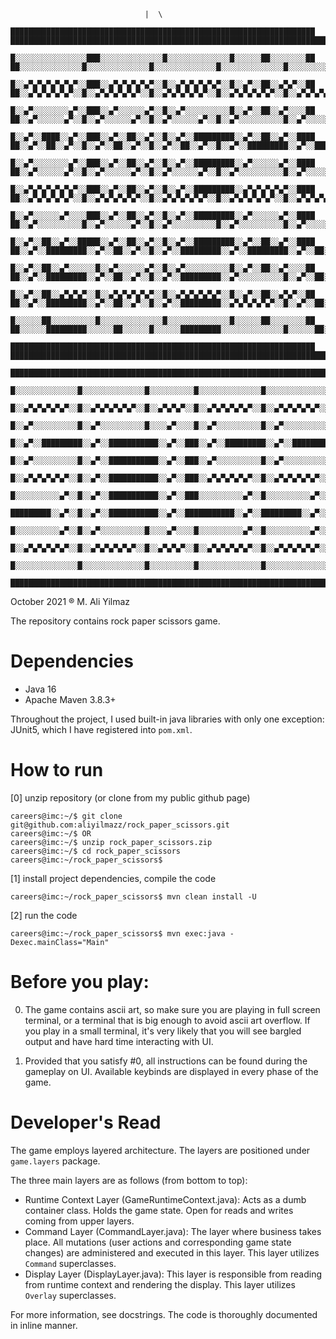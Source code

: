 ``````                               __       
                              |  \      
    ████████████████████████████████████████████████████████████████████ █████████████████████████████████████████████████████████████████████████████████
    █░░░░░░░░░░░░░░░░███░░░░░░░░░░░░░░█░░░░░░░░░░░░░░█░░░░░░██░░░░░░░░██ ██░░░░░░░░░░░░░░█░░░░░░░░░░░░░░█░░░░░░░░░░░░░░█░░░░░░░░░░░░░░█░░░░░░░░░░░░░░░░███
    █░░▄▀▄▀▄▀▄▀▄▀▄▀░░███░░▄▀▄▀▄▀▄▀▄▀░░█░░▄▀▄▀▄▀▄▀▄▀░░█░░▄▀░░██░░▄▀▄▀░░██ ██░░▄▀▄▀▄▀▄▀▄▀░░█░░▄▀▄▀▄▀▄▀▄▀░░█░░▄▀▄▀▄▀▄▀▄▀░░█░░▄▀▄▀▄▀▄▀▄▀░░█░░▄▀▄▀▄▀▄▀▄▀▄▀░░███
    █░░▄▀░░░░░░░░▄▀░░███░░▄▀░░░░░░▄▀░░█░░▄▀░░░░░░░░░░█░░▄▀░░██░░▄▀░░░░██ ██░░▄▀░░░░░░▄▀░░█░░▄▀░░░░░░▄▀░░█░░▄▀░░░░░░▄▀░░█░░▄▀░░░░░░░░░░█░░▄▀░░░░░░░░▄▀░░███
    █░░▄▀░░████░░▄▀░░███░░▄▀░░██░░▄▀░░█░░▄▀░░█████████░░▄▀░░██░░▄▀░░████ ██░░▄▀░░██░░▄▀░░█░░▄▀░░██░░▄▀░░█░░▄▀░░██░░▄▀░░█░░▄▀░░█████████░░▄▀░░████░░▄▀░░███
    █░░▄▀░░░░░░░░▄▀░░███░░▄▀░░██░░▄▀░░█░░▄▀░░█████████░░▄▀░░░░░░▄▀░░████ ██░░▄▀░░░░░░▄▀░░█░░▄▀░░░░░░▄▀░░█░░▄▀░░░░░░▄▀░░█░░▄▀░░░░░░░░░░█░░▄▀░░░░░░░░▄▀░░███
    █░░▄▀▄▀▄▀▄▀▄▀▄▀░░███░░▄▀░░██░░▄▀░░█░░▄▀░░█████████░░▄▀▄▀▄▀▄▀▄▀░░████ ██░░▄▀▄▀▄▀▄▀▄▀░░█░░▄▀▄▀▄▀▄▀▄▀░░█░░▄▀▄▀▄▀▄▀▄▀░░█░░▄▀▄▀▄▀▄▀▄▀░░█░░▄▀▄▀▄▀▄▀▄▀▄▀░░███
    █░░▄▀░░░░░░▄▀░░░░███░░▄▀░░██░░▄▀░░█░░▄▀░░█████████░░▄▀░░░░░░▄▀░░████ ██░░▄▀░░░░░░░░░░█░░▄▀░░░░░░▄▀░░█░░▄▀░░░░░░░░░░█░░▄▀░░░░░░░░░░█░░▄▀░░░░░░▄▀░░░░███
    █░░▄▀░░██░░▄▀░░█████░░▄▀░░██░░▄▀░░█░░▄▀░░█████████░░▄▀░░██░░▄▀░░████ ██░░▄▀░░█████████░░▄▀░░██░░▄▀░░█░░▄▀░░█████████░░▄▀░░█████████░░▄▀░░██░░▄▀░░█████
    █░░▄▀░░██░░▄▀░░░░░░█░░▄▀░░░░░░▄▀░░█░░▄▀░░░░░░░░░░█░░▄▀░░██░░▄▀░░░░██ ██░░▄▀░░█████████░░▄▀░░██░░▄▀░░█░░▄▀░░█████████░░▄▀░░░░░░░░░░█░░▄▀░░██░░▄▀░░░░░░█
    █░░▄▀░░██░░▄▀▄▀▄▀░░█░░▄▀▄▀▄▀▄▀▄▀░░█░░▄▀▄▀▄▀▄▀▄▀░░█░░▄▀░░██░░▄▀▄▀░░██ ██░░▄▀░░█████████░░▄▀░░██░░▄▀░░█░░▄▀░░█████████░░▄▀▄▀▄▀▄▀▄▀░░█░░▄▀░░██░░▄▀▄▀▄▀░░█
    █░░░░░░██░░░░░░░░░░█░░░░░░░░░░░░░░█░░░░░░░░░░░░░░█░░░░░░██░░░░░░░░██ ██░░░░░░█████████░░░░░░██░░░░░░█░░░░░░█████████░░░░░░░░░░░░░░█░░░░░░██░░░░░░░░░░█
    ████████████████████████████████████████████████████████████████████ █████████████████████████████████████████████████████████████████████████████████
                 █████████████████████████████████████████████████████████████████████████████████████████████████████████████████████████
                 █░░░░░░░░░░░░░░█░░░░░░░░░░░░░░█░░░░░░░░░░█░░░░░░░░░░░░░░█░░░░░░░░░░░░░░█░░░░░░░░░░░░░░█░░░░░░░░░░░░░░░░███░░░░░░░░░░░░░░█
                 █░░▄▀▄▀▄▀▄▀▄▀░░█░░▄▀▄▀▄▀▄▀▄▀░░█░░▄▀▄▀▄▀░░█░░▄▀▄▀▄▀▄▀▄▀░░█░░▄▀▄▀▄▀▄▀▄▀░░█░░▄▀▄▀▄▀▄▀▄▀░░█░░▄▀▄▀▄▀▄▀▄▀▄▀░░███░░▄▀▄▀▄▀▄▀▄▀░░█
                 █░░▄▀░░░░░░░░░░█░░▄▀░░░░░░░░░░█░░░░▄▀░░░░█░░▄▀░░░░░░░░░░█░░▄▀░░░░░░░░░░█░░▄▀░░░░░░▄▀░░█░░▄▀░░░░░░░░▄▀░░███░░▄▀░░░░░░░░░░█
                 █░░▄▀░░█████████░░▄▀░░███████████░░▄▀░░███░░▄▀░░█████████░░▄▀░░█████████░░▄▀░░██░░▄▀░░█░░▄▀░░████░░▄▀░░███░░▄▀░░█████████
                 █░░▄▀░░░░░░░░░░█░░▄▀░░███████████░░▄▀░░███░░▄▀░░░░░░░░░░█░░▄▀░░░░░░░░░░█░░▄▀░░██░░▄▀░░█░░▄▀░░░░░░░░▄▀░░███░░▄▀░░░░░░░░░░█
                 █░░▄▀▄▀▄▀▄▀▄▀░░█░░▄▀░░███████████░░▄▀░░███░░▄▀▄▀▄▀▄▀▄▀░░█░░▄▀▄▀▄▀▄▀▄▀░░█░░▄▀░░██░░▄▀░░█░░▄▀▄▀▄▀▄▀▄▀▄▀░░███░░▄▀▄▀▄▀▄▀▄▀░░█
                 █░░░░░░░░░░▄▀░░█░░▄▀░░███████████░░▄▀░░███░░░░░░░░░░▄▀░░█░░░░░░░░░░▄▀░░█░░▄▀░░██░░▄▀░░█░░▄▀░░░░░░▄▀░░░░███░░░░░░░░░░▄▀░░█
                 █████████░░▄▀░░█░░▄▀░░███████████░░▄▀░░███████████░░▄▀░░█████████░░▄▀░░█░░▄▀░░██░░▄▀░░█░░▄▀░░██░░▄▀░░█████████████░░▄▀░░█
                 █░░░░░░░░░░▄▀░░█░░▄▀░░░░░░░░░░█░░░░▄▀░░░░█░░░░░░░░░░▄▀░░█░░░░░░░░░░▄▀░░█░░▄▀░░░░░░▄▀░░█░░▄▀░░██░░▄▀░░░░░░█░░░░░░░░░░▄▀░░█
                 █░░▄▀▄▀▄▀▄▀▄▀░░█░░▄▀▄▀▄▀▄▀▄▀░░█░░▄▀▄▀▄▀░░█░░▄▀▄▀▄▀▄▀▄▀░░█░░▄▀▄▀▄▀▄▀▄▀░░█░░▄▀▄▀▄▀▄▀▄▀░░█░░▄▀░░██░░▄▀▄▀▄▀░░█░░▄▀▄▀▄▀▄▀▄▀░░█
                 █░░░░░░░░░░░░░░█░░░░░░░░░░░░░░█░░░░░░░░░░█░░░░░░░░░░░░░░█░░░░░░░░░░░░░░█░░░░░░░░░░░░░░█░░░░░░██░░░░░░░░░░█░░░░░░░░░░░░░░█
                 █████████████████████████████████████████████████████████████████████████████████████████████████████████████████████████

``````


October 2021 ®
M. Ali Yilmaz

The repository contains rock paper scissors game.



# Dependencies

* Java 16
* Apache Maven 3.8.3+ 

Throughout the project, I used built-in java libraries with only one exception: JUnit5, which I have registered into `pom.xml`.

# How to run


[0] unzip repository (or clone from my public github page)

```
careers@imc:~/$ git clone git@github.com:aliyilmazz/rock_paper_scissors.git
careers@imc:~/$ OR
careers@imc:~/$ unzip rock_paper_scissors.zip
careers@imc:~/$ cd rock_paper_scissors
careers@imc:~/rock_paper_scissors$
```


[1] install project dependencies, compile the code 

```
careers@imc:~/rock_paper_scissors$ mvn clean install -U
```

[2] run the code
```
careers@imc:~/rock_paper_scissors$ mvn exec:java -Dexec.mainClass="Main"
```



# Before you play:

0. The game contains ascii art, so make sure you are playing in full screen terminal, or a terminal that is big enough to avoid ascii art overflow.
If you play in a small terminal, it's very likely that you will see bargled output and have hard time interacting with UI.


1. Provided that you satisfy #0, all instructions can be found during the gameplay on UI. Available keybinds are displayed in every phase of the game.



# Developer's Read

The game employs layered architecture. The layers are positioned under `game.layers` package.

The three main layers are as follows (from bottom to top):
* Runtime Context Layer (GameRuntimeContext.java): Acts as a dumb container class. Holds the game state. Open for reads and writes coming from upper layers.
* Command Layer (CommandLayer.java): The layer where business takes place. All mutations (user actions and corresponding game state changes) are administered and executed in this layer. This layer utilizes `Command` superclasses. 
* Display Layer (DisplayLayer.java): This layer is responsible from reading from runtime context and rendering the display. This layer utilizes `Overlay` superclasses.  

For more information, see docstrings. The code is thoroughly documented in inline manner.